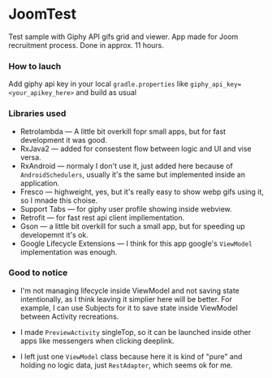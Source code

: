 # JoomTest

Test sample with Giphy API gifs grid and viewer. App made for Joom recruitment process. Done in approx. 11 hours.

### How to lauch
Add giphy api key in your local `gradle.properties` like `giphy_api_key=<your_apikey_here>` and build as usual

### Libraries used
* Retrolambda — A little bit overkill fopr small apps, but for fast development it was good.
* RxJava2 — added for consestent flow between logic and UI and vise versa.
* RxAndroid — normaly I don't use it, just added here because of `AndroidSchedulers`, usually it's the same but implemented inside an application.
* Fresco — highweight, yes, but it's really easy to show webp gifs using it, so I mnade this choise.
* Support Tabs — for giphy user profile showing inside webview.
* Retrofit — for fast rest api client impllementation.
* Gson — a little bit overkill for such a small app, but for speeding up developemnt it's ok.
* Google Lifecycle Extensions — I think for this app google's `ViewModel` implementation was enough.

### Good to notice
* I'm not managing lifecycle inside ViewModel and not saving state intentionally, as I think leaving it simplier here will be better. For example, I can use Subjects for it to save state inside ViewModel between Activity recreations.

* I made `PreviewActivity` singleTop, so it can be launched inside other apps like messengers when clicking deeplink.

* I left just one `ViewModel` class because here it is kind of "pure" and holding no logic data, just `RestAdapter`, which seems ok for me.

